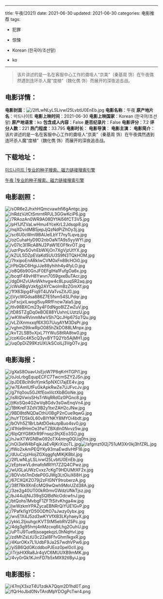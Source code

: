 
---
title: 午夜(2021)
date: 2021-06-30
updated: 2021-06-30
categories: 电影推荐
tags:
- 犯罪
- 惊悚

- Korean (한국어/조선말)
- ko
---


> 该片讲述的是一名在客服中心工作的聋哑人“京美”（秦基周 饰）在午夜偶然遇到连环杀人魔“度植”（魏化儁 饰）而展开的深夜追击战。

## **电影详情**：

**电影封面**：<img src="https://image.tmdb.org/t/p/w200/2IfLwNLyLSLivwI25LvbtU0EnEb.jpg" alt="/2IfLwNLyLSLivwI25LvbtU0EnEb.jpg" title="/2IfLwNLyLSLivwI25LvbtU0EnEb.jpg">
**电影名称**：午夜
**原产地片名**：미드나이트
**电影上映时间**：2021-06-30
**电影上映国家**：Korean (한국어/조선말)
**原产地语言**：ko
**包含成人内容**：False
**是否纪录片**：False
**电影评分**：7.2
**评分人数**：221
**热门程度**：33.795
**电影时长**：
**电影导演**：
**电影主演**：
**电影简介**：该片讲述的是一名在客服中心工作的聋哑人“京美”（秦基周 饰）在午夜偶然遇到连环杀人魔“度植”（魏化儁 饰）而展开的深夜追击战。

## **下载地址**：
[미드나이트 |专业的种子搜索、磁力链接搜索引擎](https://movie.amd794.com:2083/?search=%EB%AF%B8%EB%93%9C%EB%82%98%EC%9D%B4%ED%8A%B8&ordering=&mode=match_phrase&page_size=10&page=1)

[午夜 |专业的种子搜索、磁力链接搜索引擎](https://movie.amd794.com:2083/?search=%E5%8D%88%E5%A4%9C&ordering=&mode=match_phrase&page_size=10&page=1)
 

## **电影剧照**：
<img src="https://image.tmdb.org/t/p/original/sOR6e2JhxhHQmcvawhfi6gAntgc.jpg" alt="/sOR6e2JhxhHQmcvawhfi6gAntgc.jpg" title="/sOR6e2JhxhHQmcvawhfi6gAntgc.jpg"><img src="https://image.tmdb.org/t/p/original/nRdzVJtCtSmrntRPJL3GGwKciP6.jpg" alt="/nRdzVJtCtSmrntRPJL3GGwKciP6.jpg" title="/nRdzVJtCtSmrntRPJL3GGwKciP6.jpg"><img src="https://image.tmdb.org/t/p/original/7RAozAn0WR9A08DYfAl56fCT3V5.jpg" alt="/7RAozAn0WR9A08DYfAl56fCT3V5.jpg" title="/7RAozAn0WR9A08DYfAl56fCT3V5.jpg"><img src="https://image.tmdb.org/t/p/original/pH1JfZVaLwHmu4YceKrL2Jdsqp8.jpg" alt="/pH1JfZVaLwHmu4YceKrL2Jdsqp8.jpg" title="/pH1JfZVaLwHmu4YceKrL2Jdsqp8.jpg"><img src="https://image.tmdb.org/t/p/original/nqXDvidMB5jepJjQzNdPiZhOy3j.jpg" alt="/nqXDvidMB5jepJjQzNdPiZhOy3j.jpg" title="/nqXDvidMB5jepJjQzNdPiZhOy3j.jpg"><img src="https://image.tmdb.org/t/p/original/sc6U0cWml9BAUeILbYT7ny1Lqvq.jpg" alt="/sc6U0cWml9BAUeILbYT7ny1Lqvq.jpg" title="/sc6U0cWml9BAUeILbYT7ny1Lqvq.jpg"><img src="https://image.tmdb.org/t/p/original/ozCuhaHyD9D2nbOaNTA9s5yyWYI.jpg" alt="/ozCuhaHyD9D2nbOaNTA9s5yyWYI.jpg" title="/ozCuhaHyD9D2nbOaNTA9s5yyWYI.jpg"><img src="https://image.tmdb.org/t/p/original/v07Ic3I1RcA8NJ2PaW1EOFfkvOT.jpg" alt="/v07Ic3I1RcA8NJ2PaW1EOFfkvOT.jpg" title="/v07Ic3I1RcA8NJ2PaW1EOFfkvOT.jpg"><img src="https://image.tmdb.org/t/p/original/uzrPpv5OvhEbWXjOn7XgVjzUtYX.jpg" alt="/uzrPpv5OvhEbWXjOn7XgVjzUtYX.jpg" title="/uzrPpv5OvhEbWXjOn7XgVjzUtYX.jpg"><img src="https://image.tmdb.org/t/p/original/kZUL5DZpEVaKdSUU3S9N3TQkHOM.jpg" alt="/kZUL5DZpEVaKdSUU3S9N3TQkHOM.jpg" title="/kZUL5DZpEVaKdSUU3S9N3TQkHOM.jpg"><img src="https://image.tmdb.org/t/p/original/7hxipoEnARklwCVM0xFn89cHOi0.jpg" alt="/7hxipoEnARklwCVM0xFn89cHOi0.jpg" title="/7hxipoEnARklwCVM0xFn89cHOi0.jpg"><img src="https://image.tmdb.org/t/p/original/rPbQbC6HgiJJe88yhihh4y4fyLO.jpg" alt="/rPbQbC6HgiJJe88yhihh4y4fyLO.jpg" title="/rPbQbC6HgiJJe88yhihh4y4fyLO.jpg"><img src="https://image.tmdb.org/t/p/original/o8Q6b90GnJF0EFgIHa1FufgOa6x.jpg" alt="/o8Q6b90GnJF0EFgIHa1FufgOa6x.jpg" title="/o8Q6b90GnJF0EFgIHa1FufgOa6x.jpg"><img src="https://image.tmdb.org/t/p/original/bcqtF49vH8Ywvn7059gxeBuTAcr.jpg" alt="/bcqtF49vH8Ywvn7059gxeBuTAcr.jpg" title="/bcqtF49vH8Ywvn7059gxeBuTAcr.jpg"><img src="https://image.tmdb.org/t/p/original/dgDHZvUAnWkhvgw4c8LpuqSR2aq.jpg" alt="/dgDHZvUAnWkhvgw4c8LpuqSR2aq.jpg" title="/dgDHZvUAnWkhvgw4c8LpuqSR2aq.jpg"><img src="https://image.tmdb.org/t/p/original/cWsRBgVzkfjg2AYCwolmBzZGmXf.jpg" alt="/cWsRBgVzkfjg2AYCwolmBzZGmXf.jpg" title="/cWsRBgVzkfjg2AYCwolmBzZGmXf.jpg"><img src="https://image.tmdb.org/t/p/original/1fX63ipg4Fiq9T4lJVaTvsZitJG.jpg" alt="/1fX63ipg4Fiq9T4lJVaTvsZitJG.jpg" title="/1fX63ipg4Fiq9T4lJVaTvsZitJG.jpg"><img src="https://image.tmdb.org/t/p/original/jVycWGdsa886Z7E5fsm54SLPdqr.jpg" alt="/jVycWGdsa886Z7E5fsm54SLPdqr.jpg" title="/jVycWGdsa886Z7E5fsm54SLPdqr.jpg"><img src="https://image.tmdb.org/t/p/original/oFscjxILwogl5uyRRfFncw7aIa5.jpg" alt="/oFscjxILwogl5uyRRfFncw7aIa5.jpg" title="/oFscjxILwogl5uyRRfFncw7aIa5.jpg"><img src="https://image.tmdb.org/t/p/original/tIv98BXCm23y4F0dNgo8IZZwZuV.jpg" alt="/tIv98BXCm23y4F0dNgo8IZZwZuV.jpg" title="/tIv98BXCm23y4F0dNgo8IZZwZuV.jpg"><img src="https://image.tmdb.org/t/p/original/tD8STZgDq0eBOE88YUxhnLUztzU.jpg" alt="/tD8STZgDq0eBOE88YUxhnLUztzU.jpg" title="/tD8STZgDq0eBOE88YUxhnLUztzU.jpg"><img src="https://image.tmdb.org/t/p/original/wKWwRVinmMwVSh7QcJHp67SzTQu.jpg" alt="/wKWwRVinmMwVSh7QcJHp67SzTQu.jpg" title="/wKWwRVinmMwVSh7QcJHp67SzTQu.jpg"><img src="https://image.tmdb.org/t/p/original/vLZiXnmxxqf6X3G7UuyAYM3DsPr.jpg" alt="/vLZiXnmxxqf6X3G7UuyAYM3DsPr.jpg" title="/vLZiXnmxxqf6X3G7UuyAYM3DsPr.jpg"><img src="https://image.tmdb.org/t/p/original/vghm29IkwRpO085hZkDO88LMnpx.jpg" alt="/vghm29IkwRpO085hZkDO88LMnpx.jpg" title="/vghm29IkwRpO085hZkDO88LMnpx.jpg"><img src="https://image.tmdb.org/t/p/original/kvT2LSB5vXjxL71YWuS8tRA8tw0.jpg" alt="/kvT2LSB5vXjxL71YWuS8tRA8tw0.jpg" title="/kvT2LSB5vXjxL71YWuS8tRA8tw0.jpg"><img src="https://image.tmdb.org/t/p/original/coKiGc4K5cQ3yvBYTQ2Yb5AjMH1.jpg" alt="/coKiGc4K5cQ3yvBYTQ2Yb5AjMH1.jpg" title="/coKiGc4K5cQ3yvBYTQ2Yb5AjMH1.jpg"><img src="https://image.tmdb.org/t/p/original/uqOpDiZ99XzUXUkSColLj3VgOTv.jpg" alt="/uqOpDiZ99XzUXUkSColLj3VgOTv.jpg" title="/uqOpDiZ99XzUXUkSColLj3VgOTv.jpg">

## **电影海报**：
<img src="https://image.tmdb.org/t/p/original/gXaS8OuavUsEjoW7P8qKrHTGPi1.jpg" alt="/gXaS8OuavUsEjoW7P8qKrHTGPi1.jpg" title="/gXaS8OuavUsEjoW7P8qKrHTGPi1.jpg"><img src="https://image.tmdb.org/t/p/original/oJoLrbgEqupECFC7TwcmSZY2JSn.jpg" alt="/oJoLrbgEqupECFC7TwcmSZY2JSn.jpg" title="/oJoLrbgEqupECFC7TwcmSZY2JSn.jpg"><img src="https://image.tmdb.org/t/p/original/pJDEBcIh9oYjmk5pNXCl7ajEE4v.jpg" alt="/pJDEBcIh9oYjmk5pNXCl7ajEE4v.jpg" title="/pJDEBcIh9oYjmk5pNXCl7ajEE4v.jpg"><img src="https://image.tmdb.org/t/p/original/w7EAmIUfFuGkApkRwZe7UJFvcJv.jpg" alt="/w7EAmIUfFuGkApkRwZe7UJFvcJv.jpg" title="/w7EAmIUfFuGkApkRwZe7UJFvcJv.jpg"><img src="https://image.tmdb.org/t/p/original/g7Yq0ou5GJXfEoxliIctXbBGoNe.jpg" alt="/g7Yq0ou5GJXfEoxliIctXbBGoNe.jpg" title="/g7Yq0ou5GJXfEoxliIctXbBGoNe.jpg"><img src="https://image.tmdb.org/t/p/original/isRiQVwisSHsTrWqRRd0z0PGnc8.jpg" alt="/isRiQVwisSHsTrWqRRd0z0PGnc8.jpg" title="/isRiQVwisSHsTrWqRRd0z0PGnc8.jpg"><img src="https://image.tmdb.org/t/p/original/jtKoSQo4G2wVq8Gdv3sGwEnqVn4.jpg" alt="/jtKoSQo4G2wVq8Gdv3sGwEnqVn4.jpg" title="/jtKoSQo4G2wVq8Gdv3sGwEnqVn4.jpg"><img src="https://image.tmdb.org/t/p/original/1BtKreF3ZdV3B2y1txrZAH2cJNw.jpg" alt="/1BtKreF3ZdV3B2y1txrZAH2cJNw.jpg" title="/1BtKreF3ZdV3B2y1txrZAH2cJNw.jpg"><img src="https://image.tmdb.org/t/p/original/9BD8tdNQDaCthU0BgP2nCue9qwG.jpg" alt="/9BD8tdNQDaCthU0BgP2nCue9qwG.jpg" title="/9BD8tdNQDaCthU0BgP2nCue9qwG.jpg"><img src="https://image.tmdb.org/t/p/original/huYTDSk0L60vBIYNKY8MYOi4bdt.jpg" alt="/huYTDSk0L60vBIYNKY8MYOi4bdt.jpg" title="/huYTDSk0L60vBIYNKY8MYOi4bdt.jpg"><img src="https://image.tmdb.org/t/p/original/bOVh5Z1BrLbAtDGekutpBuo4sv0.jpg" alt="/bOVh5Z1BrLbAtDGekutpBuo4sv0.jpg" title="/bOVh5Z1BrLbAtDGekutpBuo4sv0.jpg"><img src="https://image.tmdb.org/t/p/original/41hle9HmOe3fwTZBXdIn0Nvvz5w.jpg" alt="/41hle9HmOe3fwTZBXdIn0Nvvz5w.jpg" title="/41hle9HmOe3fwTZBXdIn0Nvvz5w.jpg"><img src="https://image.tmdb.org/t/p/original/6IpQtYG8KIrR9Fnsqz3hjXEo3SO.jpg" alt="/6IpQtYG8KIrR9Fnsqz3hjXEo3SO.jpg" title="/6IpQtYG8KIrR9Fnsqz3hjXEo3SO.jpg"><img src="https://image.tmdb.org/t/p/original/nJwXTWGNBw092oTX4nmg0QUq0hs.jpg" alt="/nJwXTWGNBw092oTX4nmg0QUq0hs.jpg" title="/nJwXTWGNBw092oTX4nmg0QUq0hs.jpg"><img src="https://image.tmdb.org/t/p/original/nOi3ieW4bFqjkJaEvRjKrXizoTL.jpg" alt="/nOi3ieW4bFqjkJaEvRjKrXizoTL.jpg" title="/nOi3ieW4bFqjkJaEvRjKrXizoTL.jpg"><img src="https://image.tmdb.org/t/p/original/afgmzt0I2j751uM3Xr0kj3hfZRL.jpg" alt="/afgmzt0I2j751uM3Xr0kj3hfZRL.jpg" title="/afgmzt0I2j751uM3Xr0kj3hfZRL.jpg"><img src="https://image.tmdb.org/t/p/original/fWo2xAmPEQYKy93maEwdIvHtF16.jpg" alt="/fWo2xAmPEQYKy93maEwdIvHtF16.jpg" title="/fWo2xAmPEQYKy93maEwdIvHtF16.jpg"><img src="https://image.tmdb.org/t/p/original/dUuCzjzHiojZGXqggfqMIKjKBbI.jpg" alt="/dUuCzjzHiojZGXqggfqMIKjKBbI.jpg" title="/dUuCzjzHiojZGXqggfqMIKjKBbI.jpg"><img src="https://image.tmdb.org/t/p/original/2IfLwNLyLSLivwI25LvbtU0EnEb.jpg" alt="/2IfLwNLyLSLivwI25LvbtU0EnEb.jpg" title="/2IfLwNLyLSLivwI25LvbtU0EnEb.jpg"><img src="https://image.tmdb.org/t/p/original/zEptswVLdmafoMRlYt7ZZQ4CPwz.jpg" alt="/zEptswVLdmafoMRlYt7ZZQ4CPwz.jpg" title="/zEptswVLdmafoMRlYt7ZZQ4CPwz.jpg"><img src="https://image.tmdb.org/t/p/original/wUGLaUWzCvxz7cKgT9HDUMtXF2x.jpg" alt="/wUGLaUWzCvxz7cKgT9HDUMtXF2x.jpg" title="/wUGLaUWzCvxz7cKgT9HDUMtXF2x.jpg"><img src="https://image.tmdb.org/t/p/original/8DVvbl7mDdeP0GJWg3LtOiuX68H.jpg" alt="/8DVvbl7mDdeP0GJWg3LtOiuX68H.jpg" title="/8DVvbl7mDdeP0GJWg3LtOiuX68H.jpg"><img src="https://image.tmdb.org/t/p/original/67CXQXZO79j2zFIGNY9troberzA.jpg" alt="/67CXQXZO79j2zFIGNY9troberzA.jpg" title="/67CXQXZO79j2zFIGNY9troberzA.jpg"><img src="https://image.tmdb.org/t/p/original/38f7Rk9XnEcMQ9wQwh9MoUZd38A.jpg" alt="/38f7Rk9XnEcMQ9wQwh9MoUZd38A.jpg" title="/38f7Rk9XnEcMQ9wQwh9MoUZd38A.jpg"><img src="https://image.tmdb.org/t/p/original/3ze2g40UT00kR0mvGWdzUNkTjsz.jpg" alt="/3ze2g40UT00kR0mvGWdzUNkTjsz.jpg" title="/3ze2g40UT00kR0mvGWdzUNkTjsz.jpg"><img src="https://image.tmdb.org/t/p/original/bJ44uIjNiJ39qSQlBdNcOdcwfnJ.jpg" alt="/bJ44uIjNiJ39qSQlBdNcOdcwfnJ.jpg" title="/bJ44uIjNiJ39qSQlBdNcOdcwfnJ.jpg"><img src="https://image.tmdb.org/t/p/original/btQohs1MvbgF1ZFTtSitvKhga4w.jpg" alt="/btQohs1MvbgF1ZFTtSitvKhga4w.jpg" title="/btQohs1MvbgF1ZFTtSitvKhga4w.jpg"><img src="https://image.tmdb.org/t/p/original/jwWzkmYPAZycaEBNRrQiYUE1GvP.jpg" alt="/jwWzkmYPAZycaEBNRrQiYUE1GvP.jpg" title="/jwWzkmYPAZycaEBNRrQiYUE1GvP.jpg"><img src="https://image.tmdb.org/t/p/original/7Pafkl1gYD50ODftO7sJwzy0ybx.jpg" alt="/7Pafkl1gYD50ODftO7sJwzy0ybx.jpg" title="/7Pafkl1gYD50ODftO7sJwzy0ybx.jpg"><img src="https://image.tmdb.org/t/p/original/wvE1X4J5zd3wKYVfXB3LKyhaeyX.jpg" alt="/wvE1X4J5zd3wKYVfXB3LKyhaeyX.jpg" title="/wvE1X4J5zd3wKYVfXB3LKyhaeyX.jpg"><img src="https://image.tmdb.org/t/p/original/ykkL2IjxuhgcKVTStM5ebRV25Pc.jpg" alt="/ykkL2IjxuhgcKVTStM5ebRV25Pc.jpg" title="/ykkL2IjxuhgcKVTStM5ebRV25Pc.jpg"><img src="https://image.tmdb.org/t/p/original/4dg3g95hmj4nMzcxq6iLhg2OuhU.jpg" alt="/4dg3g95hmj4nMzcxq6iLhg2OuhU.jpg" title="/4dg3g95hmj4nMzcxq6iLhg2OuhU.jpg"><img src="https://image.tmdb.org/t/p/original/uPTiJ9Tue9jsoagekqzL0hNqHvl.jpg" alt="/uPTiJ9Tue9jsoagekqzL0hNqHvl.jpg" title="/uPTiJ9Tue9jsoagekqzL0hNqHvl.jpg"><img src="https://image.tmdb.org/t/p/original/zdMhZsLtU3c22aI8FfvGhm1kgxR.jpg" alt="/zdMhZsLtU3c22aI8FfvGhm1kgxR.jpg" title="/zdMhZsLtU3c22aI8FfvGhm1kgxR.jpg"><img src="https://image.tmdb.org/t/p/original/4KurOKx7L1UdbF9Ja2S7wdhVPw6.jpg" alt="/4KurOKx7L1UdbF9Ja2S7wdhVPw6.jpg" title="/4KurOKx7L1UdbF9Ja2S7wdhVPw6.jpg"><img src="https://image.tmdb.org/t/p/original/yiSB6QdGKcddboPJEoz0peI0cII.jpg" alt="/yiSB6QdGKcddboPJEoz0peI0cII.jpg" title="/yiSB6QdGKcddboPJEoz0peI0cII.jpg"><img src="https://image.tmdb.org/t/p/original/iTrjsHlXRa8Jr4qVC6MUUXB9mMK.jpg" alt="/iTrjsHlXRa8Jr4qVC6MUUXB9mMK.jpg" title="/iTrjsHlXRa8Jr4qVC6MUUXB9mMK.jpg"><img src="https://image.tmdb.org/t/p/original/4vy0rGk1KJmFD7b5xMX92tIByiJ.jpg" alt="/4vy0rGk1KJmFD7b5xMX92tIByiJ.jpg" title="/4vy0rGk1KJmFD7b5xMX92tIByiJ.jpg">

## **电影图标**：
<img src="https://image.tmdb.org/t/p/original/47mjX3xzT4U1zdkA7Qqm2D1hd0T.png" alt="/47mjX3xzT4U1zdkA7Qqm2D1hd0T.png" title="/47mjX3xzT4U1zdkA7Qqm2D1hd0T.png"><img src="https://image.tmdb.org/t/p/original/fQrHoJbd0NvTArdMpYDOgPcTwr4.png" alt="/fQrHoJbd0NvTArdMpYDOgPcTwr4.png" title="/fQrHoJbd0NvTArdMpYDOgPcTwr4.png">
